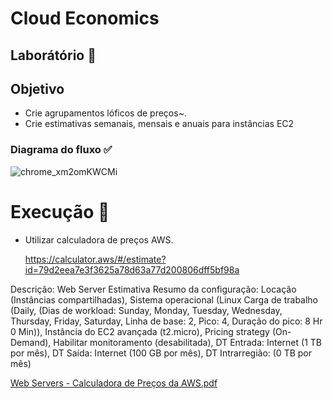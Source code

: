 # Cloud Economics

## Laborátório 🥼

## Objetivo

- Crie agrupamentos lóficos de preços~.
- Crie estimativas semanais, mensais e anuais para instâncias EC2

### Diagrama do fluxo ✅

![chrome_xm2omKWCMi](https://github.com/user-attachments/assets/8b26cbcd-8479-45c6-8fa0-6040dce3e424)


# Execução 🚀
- Utilizar calculadora de preços AWS.

  https://calculator.aws/#/estimate?id=79d2eea7e3f3625a78d63a77d200806dff5bf98a
  
Descrição: Web Server Estimativa
Resumo da configuração: Locação (Instâncias compartilhadas), Sistema operacional (Linux
Carga de trabalho (Daily, (Dias de workload: Sunday, Monday, Tuesday, Wednesday, Thursday,
Friday, Saturday, Linha de base: 2, Pico: 4, Duração do pico: 8 Hr 0 Min)), Instância do EC2
avançada (t2.micro), Pricing strategy (On-Demand), Habilitar monitoramento (desabilitada), DT
Entrada: Internet (1 TB por mês), DT Saída: Internet (100 GB por mês), DT Intrarregião: (0 TB por
mês)

  [Web Servers - Calculadora de Preços da AWS.pdf](https://github.com/user-attachments/files/18540832/Web.Servers.-.Calculadora.de.Precos.da.AWS.pdf)
